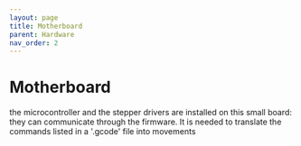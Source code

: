 ```yaml
---
layout: page
title: Motherboard
parent: Hardware
nav_order: 2
---
```


# Motherboard

the microcontroller and the stepper drivers are installed on this small board: they can communicate through the firmware.
It is needed to translate the commands listed in a '.gcode' file into movements

